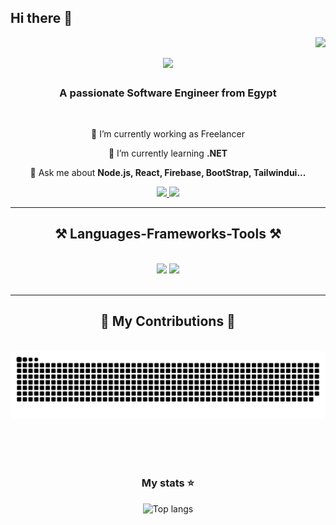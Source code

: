 ## Hi there 👋
<img align="right" src="https://visitor-badge.laobi.icu/badge?page_id=Ziad-Fahmy.Ziad-Fahmy" />

<h1 align="center">
    <img src="https://readme-typing-svg.herokuapp.com/?font=Righteous&size=35&center=true&vCenter=true&width=500&height=70&duration=4000&lines=Hi+There!+👋;+I'm+Ziad+Fahmy!;" />
</h1>

<h3 align="center">A passionate Software Engineer from Egypt</h3>

<br/>

<div align="center">
 
 🔭 I’m currently working as Freelancer 
 
 🌱 I’m currently learning **.NET**

💬 Ask me about **Node.js, React, Firebase, BootStrap, Tailwindui...**

 </div>
 
<div align="center"> 
  <a href="mailto:Ziad.fahmy18@gmail.com">
    <img src="https://img.shields.io/badge/Gmail-333333?style=for-the-badge&logo=gmail&logoColor=red" />
  </a>
  <a href="https://www.linkedin.com/in/ziad-fahmy-767826233/" target="_blank">
    <img src="https://img.shields.io/badge/LinkedIn-0077B5?style=for-the-badge&logo=linkedin&logoColor=white" target="_blank" />
  </a>
</div>


 <hr/>
 
<h2 align="center">⚒️ Languages-Frameworks-Tools ⚒️</h2>
<br/>
<div align="center">
  <img src="https://skillicons.dev/icons?i=react,bootstrap,html,css,vscode,github,figma,tailwind,git,visualstudio" />
  <img src="https://skillicons.dev/icons?i=nodejs,python,javascript,typescript,firebase,c,cs,java,mysql,dotnet" />
    <br>   
</div>

<br/>
<hr/>

<div align="center">
  <h2>🐍 My Contributions 🐍</h2>
  <br>
 <img alt="snake eating my contributions" src="https://raw.githubusercontent.com/salesp07/salesp07/output/github-contribution-grid-snake.svg" />
  
  <br/><br/><br/>
  ### My stats ⭐

<div align="center">
    <img alt="Top langs" src="https://github-readme-stats.vercel.app/api/top-langs/?username=Ziad-Fahmy&layout=compact&&langs_count=8"/>
<!--
    <img alt="Maksym's GitHub stats" src="https://github-readme-stats.vercel.app/api?username=Ziad-Fahmy&show_icons=true&theme=transparent"/>
-->

</div>

</div>

